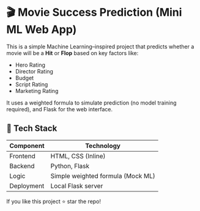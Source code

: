 # 🎬 Movie Success Prediction (Mini ML Web App)

This is a simple Machine Learning–inspired project that predicts whether a movie will be a **Hit** or **Flop** based on key factors like:
- Hero Rating  
- Director Rating  
- Budget  
- Script Rating  
- Marketing Rating  

It uses a weighted formula to simulate prediction (no model training required), and Flask for the web interface.

## 🚀 Tech Stack
| Component | Technology |
|---------|------------|
Frontend | HTML, CSS (Inline)
Backend | Python, Flask
Logic | Simple weighted formula (Mock ML)
Deployment | Local Flask server


If you like this project ⭐ star the repo!
